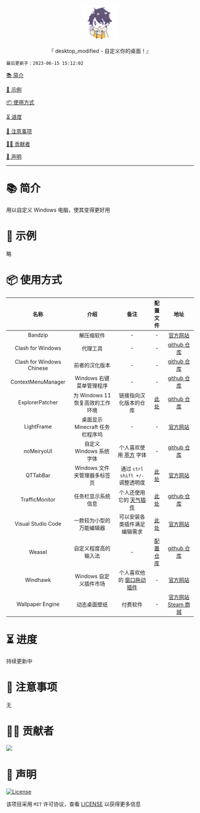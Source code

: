 <div align="center">
  <img id="desktop_modified" width="96" alt="desktop_modified" src="https://raw.githubusercontent.com/Cierra-Runis/desktop_modified/master/.github/icon.svg">
  <p>『 desktop_modified - 自定义你的桌面！』</p>
</div>

`最后更新于：2023-06-15 15:12:02`

[📚 简介](#-简介)

[📸 示例](#-示例)

[📦 使用方式](#-使用方式)

[⏳ 进度](#-进度)

[📌 注意事项](#-注意事项)

[🧑‍💻 贡献者](#-贡献者)

[🔦 声明](#-声明)

---

# 📚 简介

用以自定义 Windows 电脑，使其变得更好用

# 📸 示例

略

# 📦 使用方式

|           名称            |               介绍               |                             备注                             |                          配置文件                          |                             地址                             |
| :-----------------------: | :------------------------------: | :----------------------------------------------------------: | :--------------------------------------------------------: | :----------------------------------------------------------: |
|          Bandzip          |            解压缩软件            |                              -                               |                             -                              |        [官方网站](https://cn.bandisoft.com/bandizip/)        |
|     Clash for Windows     |             代理工具             |                              -                               |                             -                              | [github 仓库](https://github.com/Fndroid/clash_for_windows_pkg) |
| Clash for Windows Chinese |          前者的汉化版本          |                              -                               |                             -                              | [github 仓库](https://github.com/Z-Siqi/Clash-for-Windows_Chinese) |
|    ContextMenuManager     |     Windows 右键菜单管理程序     |                              -                               |                             -                              | [github 仓库](https://github.com/BluePointLilac/ContextMenuManager) |
|      ExplorerPatcher      | 为 Windows 11 恢复高效的工作环境 |                    链接指向汉化版本的仓库                    |     [此处](config/ExplorerPatcher_22621.1555.55.2.reg)     |  [github 仓库](https://github.com/zetaloop/ExplorerPatcher)  |
|        LightFrame         | 桌面显示 Minecraft 任务栏程序坞  |                              -                               |                             -                              |       [官方网站](https://lightframe.vertillusion.xyz/)       |
|        noMeiryoUI         |     自定义 Windows 系统字体      | 个人喜欢使用 [苹方](https://developer.apple.com/fonts/) 字体 |                             -                              |    [github 仓库](https://github.com/Tatsu-syo/noMeiryoUI)    |
|         QTTabBar          |   Windows 文件夹管理器多标签页   |               通过 `ctrl shift +/-` 调整透明度               |        [此处](config/QTTabBarConfig-2023-6-15.xml)         |           [官方网站](http://qttabbar.wikidot.com/)           |
|      TrafficMonitor       |        任务栏显示系统信息        | 个人还使用它的 [天气插件](https://github.com/zhongyang219/TrafficMonitorPlugins/blob/main/download/plugin_download.md#%E5%A4%A9%E6%B0%94%E6%8F%92%E4%BB%B62) |                 [此处](config/config.ini)                  | [github 仓库](https://github.com/zhongyang219/TrafficMonitor) |
|    Visual Studio Code     |     一款较为小型的万能编辑器     |                 可以安装各类插件满足编辑需求                 |             [此处](config/vscode.code-profile)             |          [官方网站](https://code.visualstudio.com/)          |
|          Weasel           |       自定义程度高的输入法       |                              -                               | [配置仓库](https://github.com/Cierra-Runis/my_rime_config) |        [github 仓库](https://github.com/rime/weasel)         |
|         Windhawk          |      Windows 自定义插件市场      | 个人喜欢他的 [窗口拖动插件](https://github.com/ramensoftware/windhawk-mods/blob/main/mods/slick-window-arrangement.wh.cpp) |                             -                              |              [官方网站](https://windhawk.net/)               |
|     Wallpaper Engine      |           动态桌面壁纸           |                           付费软件                           |                             -                              | [官方网站](https://www.wallpaperengine.io/zh-hans) [Steam 商城](https://store.steampowered.com/app/431960/Wallpaper_Engine/) |

# ⏳ 进度

持续更新中

# 📌 注意事项

无

# 🧑‍💻 贡献者

<a href="https://github.com/Cierra-Runis/desktop_modified/graphs/contributors">
  <img src="https://contrib.rocks/image?repo=Cierra-Runis/desktop_modified" />
</a>

# 🔦 声明

[![License](https://img.shields.io/github/license/Cierra-Runis/desktop_modified)](https://github.com/Cierra-Runis/desktop_modified/blob/main/LICENSE)

该项目采用 `MIT` 许可协议，查看 [LICENSE](https://github.com/Cierra-Runis/desktop_modified/blob/main/LICENSE) 以获得更多信息

